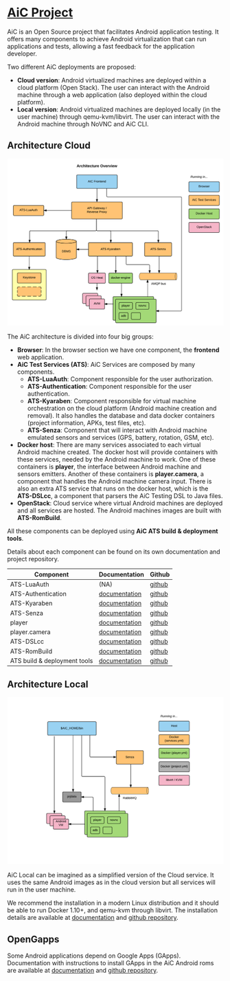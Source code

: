 # [AiC Project](https://aic-project.github.io)

<!---
Android is an Open Source operating system developed by Google. It
was at first targeted to mobile devices but Today it is present, as
well, on televisions and watches. Leader on the mobile market, Android
is present in
[in more than 14 billion devices [Callaham, John. September 29, 2015.]](http://www.androidcentral.com/google-says-there-are-now-14-billion-active-android-devices-worldwide)
and it has more than
[2 million applications [AppBrain. January 16, 2017.]](http://www.appbrain.com/stats/number-of-android-apps).
-->

AiC is an Open Source project that facilitates Android application
testing. It offers many components to achieve Android virtualization
that can run applications and tests, allowing a fast feedback for the
application developer.

Two different AiC deployments are proposed:

* **Cloud version**: Android virtualized machines are deployed
within a cloud platform (Open Stack). The user can interact
with the Android machine through a web application (also deployed
within the cloud platform).
* **Local version**: Android virtualized machines are deployed locally
(in the user machine) through qemu-kvm/libvirt. The user can interact
with the Android machine through NoVNC and AiC CLI.

## Architecture Cloud

![AiC Cloud architecture overview](img/aic-cloud-overview.png)

The AiC architecture is divided into four big groups:

* **Browser**: In the browser section we have one component, the **frontend** web application.
* **AiC Test Services (ATS)**: AiC Services are composed by many components.
	* **ATS-LuaAuth**: Component responsible for the user authorization.
	* **ATS-Authentication**: Component responsible for the user authentication.
	* **ATS-Kyaraben**: Component responsible for virtual machine orchestration on the cloud platform (Android machine creation and removal). It also handles the database and data docker containers (project information, APKs, test files, etc).
	* **ATS-Senza**: Component that will interact with Android machine emulated sensors and services (GPS, battery, rotation, GSM, etc).
* **Docker host**: There are many services associated to each virtual Android machine created.
  The docker host will provide containers with these services, needed by the Android machine to work.
  One of these containers is **player**, the interface between Android machine and sensors emitters.
	Another of these containers is **player.camera**, a component that handles the Android machine camera input.
	There is also an extra ATS service that runs on the docker host, which is the **ATS-DSLcc**, a component that parsers the AiC Testing DSL to Java files.
* **OpenStack**: Cloud service where virtual Android machines are
deployed and all services are hosted. The Android machines images are
built with **ATS-RomBuild**.

All these components can be deployed using **AiC ATS build & deployment tools**.

Details about each component can be found on its own documentation and
project repository.

Component | Documentation | Github
---------- | --------------- | ----------------
ATS-LuaAuth | (NA) | [github](https://github.com/AiC-Project/ats.authorization)
ATS-Authentication | [documentation](ats.auth/) | [github](https://github.com/AiC-Project/ats.authentication)
ATS-Kyaraben | [documentation](ats.kyaraben/) | [github](https://github.com/AiC-Project/ats.authorization)
ATS-Senza |  [documentation](ats.senza/) | [github](https://github.com/AiC-Project/ats.senza)
player | [documentation](player/) | [github](https://github.com/AiC-Project/player)
player.camera | [documentation](player.camera/) | [github](https://github.com/AiC-Project/player.camera)
ATS-DSLcc | [documentation](ats.dslcc/) | [github](https://github.com/AiC-Project/ats.dslcc)
ATS-RomBuild | [documentation](ats.rombuild/) | [github](https://github.com/AiC-Project/ats.rombuild)
ATS build & deployment tools | [documentation](ats.aic/) | [github](https://github.com/AiC-Project/ats.aic)

## Architecture Local

![AiC Local architecture overview](img/aic-local-overview.png)

AiC Local can be imagined as a simplified version of the Cloud
service. It uses the same Android images as in the cloud version but
all services will run in the user machine.

We recommend the installation in a modern Linux distribution and it
should be able to run Docker 1.10+, and qemu-kvm through libvirt. The
installation details are available at
[documentation](local-aic/)
and
[github repository](https://github.com/AiC-Project/local-aic).

## OpenGapps

Some Android applications depend on Google Apps (GApps).
Documentation with instructions to install GApps in the AiC Android
roms are available at
[documentation](ats.gapps/)
and
[github repository](https://github.com/AiC-Project/ats.gapps).

<!---
## License & Copyright

TODO
-->

